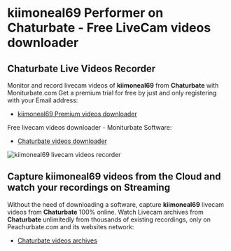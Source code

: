 # kiimoneal69 Performer on Chaturbate - Free LiveCam videos downloader

## Chaturbate Live Videos Recorder

Monitor and record livecam videos of **kiimoneal69** from **Chaturbate** with Moniturbate.com
Get a premium trial for free by just and only registering with your Email address:
* [kiimoneal69 Premium videos downloader](https://moniturbate.com/request-demo-licence-key.html)

Free livecam videos downloader - Moniturbate Software:
* [Chaturbate videos downloader](https://moniturbate.com/moniturbate-download-software.html)

![kiimoneal69 livecam videos recorder](https://peachurnet.com/templates/moniturbate-software.png)


## Capture kiimoneal69 videos from the Cloud and watch your recordings on Streaming

Without the need of downloading a software, capture **kiimoneal69** livecam videos from **Chaturbate** 100% online.
Watch Livecam archives from **Chaturbate** unlimitedly from thousands of existing recordings, only on Peachurbate.com and its websites network:
* [Chaturbate videos archives](https://peachurnet.com/)